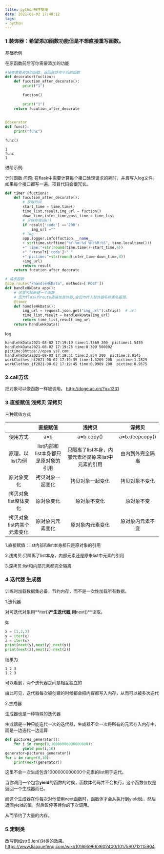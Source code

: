 ```yaml
---
title: python特性整理
date: 2021-08-02 17:48:12
tags:
- python
---
```

### 1.装饰器：希望添加函数功能但是不想直接重写函数。
基础示例

在原函数前后写你需要添加的功能

```python
#接收需要装饰的函数，返回装饰完毕后的函数
def decorator(fuction):
    def fucution_after_decorate():
        print("1")
        
        fuction()
        
        print("1")
    return fucution_after_decorate
 
 
@decorator
def func():
    print("func")
 
func()
```

```
1
func
1
```



进阶示例:

计时函数
问题: 在flask中需要计算每个接口处理请求的耗时，并且写入log文件。如果每个接口都写一遍，项目代码会很冗长。

```python
def timer (fuction):
	def fucution_after_decorate():
        # 获取时间
		start_time = time.time()
		time_list,result,img_url = fuction()
		down_time,infer_time,post_time = time_list
		# 只保存错误url
		if result['code'] =='200':
			img_url =""
        # log
		app.logger.info(fuction.__name__
		+ str(time.strftime("%Y-%m-%d %H:%M:%S", time.localtime()))
		+" time:"+str(round(time.time()-start_time,4))
        +" "+result['code']+" "
		+" pictime:"+str(round(infer_time-down_time,4))
		+img_url)
		return result
	return fucution_after_decorate

# 请求函数
@app.route("/handleHkData", methods=['POST'])
def handleHkData_app():
    # 这里内部新建一个函数
    # 因为flask的route直接加装饰器,会因为传入装饰器名称重名报错。
	@timer
	def handleHkData():
		img_url = request.json.get("img_url").strip()  # url
		time_list,result = handleHkData(img_url)
		return time_list,result,img_url
	return handleHkData()
```

log

```shell
handlehkData2021-08-02 17:19:19 time:1.7569 200  pictime:1.5439
handlehkData2021-08-02 17:19:25 time:0.399 500002  pictime:0https://open.ys7.com
handlehkData2021-08-02 17:19:31 time:2.854 200  pictime:2.8145
workClothes_hf2021-08-02 17:19:39 time:1.3209 200  pictime:1.2829
workClothes_jf2021-08-02 17:19:45 time:0.9909 200  pictime:0.9575
```



### 2.call方法
把对象可以像函数一样被调用。
http://doge.ac.cn/?p=1331

### 3.直接赋值 浅拷贝 深拷贝
三种赋值方式

|                            |               直接赋值               |                       浅拷贝                       |      深拷贝      |
| :------------------------: | :----------------------------------: | :------------------------------------------------: | :--------------: |
|          使用方式          |                 a=b                  |                     a=b.copy()                     |  a=b.deepcopy()  |
|      原理，以list为例      | list内部和list本身都只是原对象的引用 | 只隔离了list本身，内部元素还是原来list中元素的引用 | 由内到外完全隔离 |
|         原对象变化         |           拷贝对象一起变化           |                  拷贝对象一起变化                  |  拷贝对象不变化  |
|    拷贝对象list整体变化    |              原对象变化              |                    原对象不变化                    |    原对象不变    |
| 拷贝对象list内某个元素变化 |           原对象内元素变化           |                  原对象内元素变化                  | 原对象内元素不变 |

1.直接赋值：list内部和list本身都只是原对象的引用

2.浅拷贝:只隔离了list本身，内部元素还是原来list中元素的引用

3.深拷贝:list和内部元素都完全隔离

### 4.迭代器 生成器
训练时加载数据集必备，节约内存，而不是一次性加载所有数据。

1.迭代器

对可迭代对象用**iter()**产生迭代器,用**next()**读取。

如

```python
x = [1,2,3]
y = iter(x)
z = iter(x)
print(next(y),next(y),next(y))
print(next(z),next(z),next(z))
```

结果为

```
1 2 3
1 2 3
```

可以看到，两个迭代器之间是相互独立的

由此可见，迭代器每次被创建的时候都会把内容都写入内存，从而可以被多次迭代

2.生成器

生成器也是一种特殊的迭代器

生成器是一种只能迭代一次的迭代器，生成器不会一次将所有的元素存入内存中，而是一边迭代一边运算

```python
def pictures_generator():
    for i in range(0,10000000000000000):
        yield pow(i,10)
generator=pictures_generator()
for i in range(0,10):
    print(next(generator))
```

这里不会一次生成包含1000000000000个元素的list用于迭代。

当你调用一个包含**yield**的函数的时候，函数体代码并不会执行，这个函数仅仅是返回一个生成器而已。

而这个生成器在你每次对他使用next函数时，函数体才会从执行到yield处，然后返回yield的值，然后暂停等待你的下次调用。

从而节约了大量的内存。

### 5.定制类
改写例如str(),len()对类的效果。
https://www.liaoxuefeng.com/wiki/1016959663602400/1017590712115904